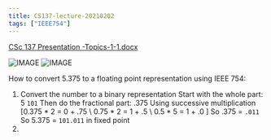 ```yaml
---
title: CS137-lecture-20210202
tags: ["IEEE754"]
---
```


[CSc 137 Presentation -Topics-1-1.docx](/notes/D4109819AD6F200349BB45F6B34F6FA8.docx)

![IMAGE](/notes/CE43A00F271F94188897A70B291137C7.jpg)
![IMAGE](/notes/E2C4C604413DE785CCBBD8131DE76250.jpg)
 
How to convert 5.375 to a floating point representation using IEEE 754:

1. Convert the number to a binary representation
  Start with the whole part: 5
  `101`
  Then do the fractional part: .375
  Using successive multiplication
  \[0.375 * 2 = 0 + .75 \\
  0.75 * 2 = 1 + .5 \\ 
  0.5 * 5 = 1 + .0 \]
  So .375 = `.011`
  So 5.375 = `101.011` in fixed point
2. 
  

